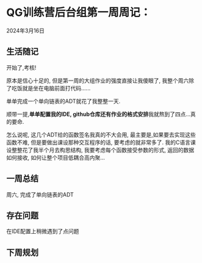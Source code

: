 # QG训练营后台组第一周周记：
2024年3月16日

## 生活随记

开始了,考核!

原本是信心十足的, 但是第一周的大组作业的强度直接让我傻眼了, 我整个周六除了吃饭就是坐在电脑前面打代码......

单单完成一个单向链表的ADT就花了我整整一天.

顺带一提,**单单配置我的IDE, github仓库还有作业的格式安排**我就熬到了四点...真的要命.

 怎么说呢, 这几个ADT给的函数签名我真的不大会用, 最主要是,如果要去实现这些函数不难, 但是要做出课设那种交互程序的话, 要考虑的就非常多了. 我的C语言课设整整花了我半个月去构思结构, 我要考虑每个函数接受参数的形式, 返回的数据如何接收, 如何让整个项目低耦合高内聚...  

## 一周总结

周六, 完成了单向链表的ADT

## 存在问题

在IDE配置上稍微遇到了点问题

## 下周规划

